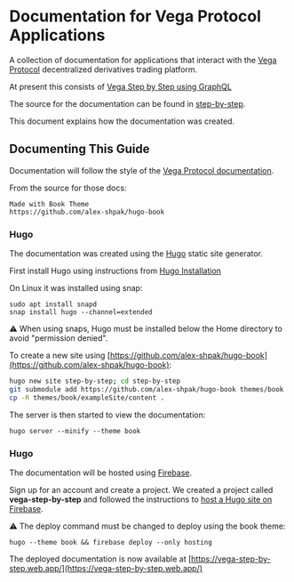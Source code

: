 # Documentation for Vega Protocol Applications

A collection of documentation for applications that interact with the [Vega Protocol](https://vega.xyz/) decentralized derivatives trading platform.

At present this consists of [Vega Step by Step using GraphQL](https://vega-step-by-step.web.app/)

The source for the documentation can be found in [step-by-step](https://github.com/ben-razor/vega-guide/tree/main/GraphQL-Guides/docs/step-by-step).

This document explains how the documentation was created.

## Documenting This Guide

Documentation will follow the style of the [Vega Protocol documentation](https://docs.fairground.vega.xyz/).

From the source for those docs:

```
Made with Book Theme
https://github.com/alex-shpak/hugo-book
```

### Hugo

The documentation was created using the [Hugo](https://gohugo.io/) static site generator.

First install Hugo using instructions from [Hugo Installation](https://gohugo.io/getting-started/installing)

On Linux it was installed using snap:
```
sudo apt install snapd
snap install hugo --channel=extended
```

:warning: When using snaps, Hugo must be installed below the Home directory to avoid "permission denied". 

To create a new site using [https://github.com/alex-shpak/hugo-book](https://github.com/alex-shpak/hugo-book):

```bash
hugo new site step-by-step; cd step-by-step
git submodule add https://github.com/alex-shpak/hugo-book themes/book
cp -R themes/book/exampleSite/content .
```
The server is then started to view the documentation:
```
hugo server --minify --theme book
```

### Hugo

The documentation will be hosted using [Firebase](https://firebase.google.com/).

Sign up for an account and create a project. We created a project called **vega-step-by-step** and followed the instructions to [host a Hugo site on Firebase](https://gohugo.io/hosting-and-deployment/hosting-on-firebase/).

:warning: The deploy command must be changed to deploy using the book theme:
```
hugo --theme book && firebase deploy --only hosting
```

The deployed documentation is now available at [https://vega-step-by-step.web.app/](https://vega-step-by-step.web.app/)

